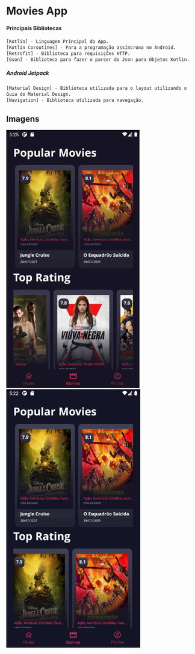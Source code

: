 # Movies App

#### Principais Bibliotecas
```
[Kotlin] - Linguagem Principal do App.
[Kotlin Coroutines] - Para a programação assíncrona no Android.
[Retrofit] - Biblioteca para requisições HTTP.
[Gson] - Biblioteca para fazer o parser do Json para Objetos Kotlin.
```

##### Android Jetpack
```
[Material Design] - Biblioteca utilizada para o layout utilizando o Guia do Material Design.
[Navigation] - Biblioteca utilizada para navegação.
```

## Imagens
![](https://github.com/arthurbauer97/moviesproject/blob/master/presentation/print2.png)
![](https://github.com/arthurbauer97/moviesproject/blob/master/presentation/print1.png)
